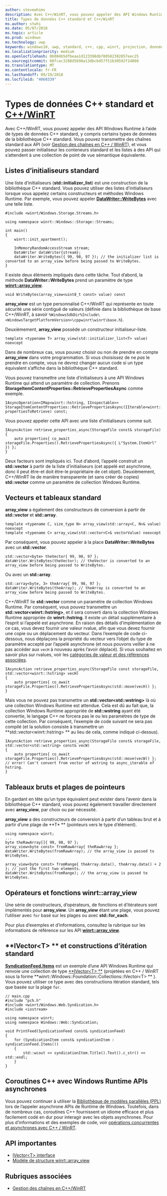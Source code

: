 ```yaml
---
author: stevewhims
description: Avec C++/WinRT, vous pouvez appeler des API Windows Runtime à l’aide de types de données C++ standard.
title: Types de données C++ standard et C++/WinRT
ms.author: stwhi
ms.date: 05/07/2018
ms.topic: article
ms.prod: windows
ms.technology: uwp
keywords: windows10, uwp, standard, c++, cpp, winrt, projection, données, types
ms.localizationpriority: medium
ms.openlocfilehash: 0b004b5dfbeaa1d123398db780582382857eec25
ms.sourcegitcommit: 68fcac3288d5698a13dbcbd57f51b30592f24860
ms.translationtype: MT
ms.contentlocale: fr-FR
ms.lasthandoff: 09/19/2018
ms.locfileid: "4060339"
---
```

# <a name="standard-c-data-types-and-cwinrtwindowsuwpcpp-and-winrt-apisintro-to-using-cpp-with-winrt"></a>Types de données C++ standard et [C++/WinRT](/windows/uwp/cpp-and-winrt-apis/intro-to-using-cpp-with-winrt)
Avec C++/WinRT, vous pouvez appeler des API Windows Runtime à l’aide de types de données C++ standard, y compris certains types de données de la bibliothèque C++ standard. Vous pouvez transmettre des chaînes standard aux API (voir [Gestion des chaînes en C++ / WinRT](strings.md)), et vous pouvez passer initialiseur les conteneurs standard et les listes à des API qui s’attendent à une collection de point de vue sémantique équivalente.

## <a name="standard-initializer-lists"></a>Listes d’initialiseurs standard
Une liste d’initialiseurs (**std::initializer_list**) est une construction de la bibliothèque C++ standard. Vous pouvez utiliser des listes d’initialiseurs lorsque vous appelez certains constructeurs et méthodes Windows Runtime. Par exemple, vous pouvez appeler [**DataWriter::WriteBytes**](/uwp/api/windows.storage.streams.datawriter.writebytes) avec une telle liste.

```cppwinrt
#include <winrt/Windows.Storage.Streams.h>

using namespace winrt::Windows::Storage::Streams;

int main()
{
    winrt::init_apartment();

    InMemoryRandomAccessStream stream;
    DataWriter dataWriter{stream};
    dataWriter.WriteBytes({ 99, 98, 97 }); // the initializer list is converted to an array_view before being passed to WriteBytes.
}
```

Il existe deux éléments impliqués dans cette tâche. Tout d’abord, la méthode **DataWriter::WriteBytes** prend un paramètre de type [**winrt::array_view**](/uwp/cpp-ref-for-winrt/array-view).

```cppwinrt
void WriteBytes(array_view<uint8_t const> value) const
```

 **array_view** est un type personnalisé C++/WinRT qui représente en toute sécurité une série contiguë de valeurs (définie dans la bibliothèque de base C++/WinRT, à savoir `%WindowsSdkDir%Include\<WindowsTargetPlatformVersion>\cppwinrt\winrt\base.h`).

Deuxièmement, **array_view** possède un constructeur initialiseur-liste.

```cppwinrt
template <typename T> array_view(std::initializer_list<T> value) noexcept
```

Dans de nombreux cas, vous pouvez choisir ou non de prendre en compte **array_view** dans votre programmation. Si vous choisissez de ne *pas* le prendre en compte, vous ne devrez changer aucun code si un type équivalent s’affiche dans la bibliothèque C++ standard.

Vous pouvez transmettre une liste d’initialiseurs à une API Windows Runtime qui attend un paramètre de collection. Prenons **StorageItemContentProperties::RetrievePropertiesAsync** comme exemple.

```cppwinrt
IAsyncOperation<IMap<winrt::hstring, IInspectable>> StorageItemContentProperties::RetrievePropertiesAsync(IIterable<winrt::hstring> propertiesToRetrieve) const;
```

Vous pouvez appeler cette API avec une liste d’initialiseurs comme suit.

```cppwinrt
IAsyncAction retrieve_properties_async(StorageFile const& storageFile)
{
    auto properties{ co_await storageFile.Properties().RetrievePropertiesAsync({ L"System.ItemUrl" }) };
}
```

Deux facteurs sont impliqués ici. Tout d’abord, l’appelé construit un **std::vector** à partir de la liste d’initialiseurs (cet appelé est asynchrone, donc il peut être-et doit être-le propriétaire de cet objet). Deuxièmement, C++/WinRT lie de manière transparente (et sans créer de copies) **std::vector** comme un paramètre de collection Windows Runtime.

## <a name="standard-arrays-and-vectors"></a>Vecteurs et tableaux standard
**array_view** a également des constructeurs de conversion à partir de **std::vector** et **std::array**.

```cppwinrt
template <typename C, size_type N> array_view(std::array<C, N>& value) noexcept
template <typename C> array_view(std::vector<C>& vectorValue) noexcept
```

Par conséquent, vous pouvez appeler à la place **DataWriter::WriteBytes** avec un **std::vector**.

```cppwinrt
std::vector<byte> theVector{ 99, 98, 97 };
dataWriter.WriteBytes(theVector); // theVector is converted to an array_view before being passed to WriteBytes.
```

Ou avec un **std::array**.

```cppwinrt
std::array<byte, 3> theArray{ 99, 98, 97 };
dataWriter.WriteBytes(theArray); // theArray is converted to an array_view before being passed to WriteBytes.
```

C++/WinRT lie **std::vector** comme un paramètre de collection Windows Runtime. Par conséquent, vous pouvez transmettre un **std::vector&lt;winrt::hstring&gt;**, et il sera converti dans la collection Windows Runtime appropriée de **winrt::hstring**. Il existe un détail supplémentaire à l’esprit si l’appelé est asynchrone. En raison des détails d’implémentation de ce cas, vous devez fournir une valeur rvalue, afin que vous devez fournir une copie ou un déplacement du vecteur. Dans l’exemple de code ci-dessous, nous déplaçons la propriété du vecteur vers l’objet du type de paramètre accepté par l’appelé asynchrone (et nous pouvons veiller à ne pas accéder aux `vecH` à nouveau après l’avoir déplacé). Si vous souhaitez en savoir plus sur rvalues, voir les [catégories de valeur et des références associées](cpp-value-categories.md).

```cppwinrt
IAsyncAction retrieve_properties_async(StorageFile const storageFile, std::vector<winrt::hstring> vecH)
{
    auto properties{ co_await storageFile.Properties().RetrievePropertiesAsync(std::move(vecH)) };
}
```

Mais vous ne pouvez pas transmettre un **std::vector&lt;std::wstring&gt;** là où une collection Windows Runtime est attendue. Cela est dû au fait que, la collection Windows Runtime appropriée de **std::wstring** ayant été convertie, le langage C++ ne forcera pas le ou les paramètres de type de cette collection. Par conséquent, l’exemple de code suivant ne sera pas compilé (et la solution consiste à transmettre un **std::vector&lt;winrt::hstring&gt; ** au lieu de cela, comme indiqué ci-dessus).

```cppwinrt
IAsyncAction retrieve_properties_async(StorageFile const& storageFile, std::vector<std::wstring> const& vecW)
{
    auto properties{ co_await storageFile.Properties().RetrievePropertiesAsync(std::move(vecW)) }; // error! Can't convert from vector of wstring to async_iterable of hstring.
}
```

## <a name="raw-arrays-and-pointer-ranges"></a>Tableaux bruts et plages de pointeurs
En gardant en tête qu’un type équivalent peut exister dans l’avenir dans la bibliothèque C++ standard, vous pouvez également travailler directement avec **array_view**, par choix ou par nécessité.

**array_view** a des constructeurs de conversion à partir d’un tableau brut et à partir d’une plage de **T&ast; ** (pointeurs vers le type d’élément).

```cppwinrt
using namespace winrt;
...
byte theRawArray[]{ 99, 98, 97 };
array_view<byte const> fromRawArray{ theRawArray };
dataWriter.WriteBytes(fromRawArray); // the array_view is passed to WriteBytes.

array_view<byte const> fromRange{ theArray.data(), theArray.data() + 2 }; // just the first two elements.
dataWriter.WriteBytes(fromRange); // the array_view is passed to WriteBytes.
```

## <a name="winrtarrayview-functions-and-operators"></a>Opérateurs et fonctions winrt::array_view
Une série de constructeurs, d’opérateurs, de fonctions et d’itérateurs sont implémentés pour **array_view**. Un **array_view** étant une plage, vous pouvez l’utiliser avec `for` basé sur les plages ou avec **std::for_each**.

Pour plus d’exemples et d’informations, consultez la rubrique sur les informations de référence sur les API [**winrt::array_view**](/uwp/cpp-ref-for-winrt/array-view).

## <a name="ivectorlttgt-and-standard-iteration-constructs"></a>**IVector&lt;T&gt; ** et constructions d’itération standard
[**SyndicationFeed.Items**](/uwp/api/windows.web.syndication.syndicationfeed.items) est un exemple d’une API Windows Runtime qui renvoie une collection de type [**IVector&lt;T&gt; **](/uwp/api/windows.foundation.collections.ivector_t_) (projetées en C++ / WinRT sous la forme **winrt::Windows::Foundation::Collections::IVector&lt;T&gt; ** ). Vous pouvez utiliser ce type avec des constructions itération standard, tels que basée sur la plage `for`.

```cppwinrt
// main.cpp
#include "pch.h"
#include <winrt/Windows.Web.Syndication.h>
#include <iostream>

using namespace winrt;
using namespace Windows::Web::Syndication;

void PrintFeed(SyndicationFeed const& syndicationFeed)
{
    for (SyndicationItem const& syndicationItem : syndicationFeed.Items())
    {
        std::wcout << syndicationItem.Title().Text().c_str() << std::endl;
    }
}
```

## <a name="c-coroutines-with-asynchronous-windows-runtime-apis"></a>Coroutines C++ avec Windows Runtime APIs asynchrones
Vous pouvez continuer à utiliser la [Bibliothèque de modèles parallèles (PPL)](/cpp/parallel/concrt/parallel-patterns-library-ppl) lors de l’appeler asynchrone APIs de Runtime de Windows. Toutefois, dans de nombreux cas, coroutines C++ fournissent un idiome efficace et plus facilement codé en dur pour interagir avec les objets asynchrones. Pour plus d’informations et des exemples de code, voir [opérations concurrentes et asynchrones avec C++ / WinRT](concurrency.md).

## <a name="important-apis"></a>API importantes
* [IVector&lt;T&gt; interface](/uwp/api/windows.foundation.collections.ivector_t_)
* [Modèle de structure winrt::array_view](/uwp/cpp-ref-for-winrt/array-view)

## <a name="related-topics"></a>Rubriques associées
* [Gestion des chaînes en C++/WinRT](strings.md)
